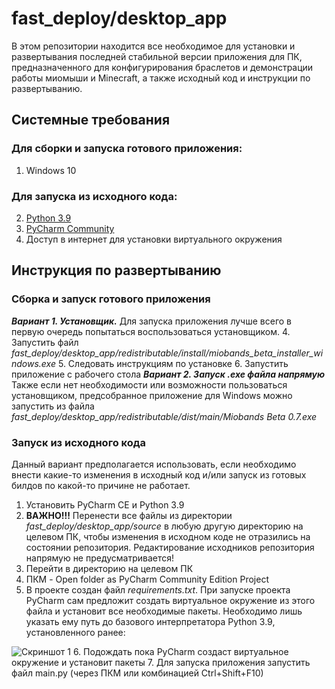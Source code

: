 # fast_deploy/desktop_app
В этом репозитории находится все необходимое для установки и развертывания последней стабильной версии приложения для ПК, предназначенного для конфигурирования браслетов и демонстрации работы миомыши и Minecraft, а также исходный код и инструкции по развертыванию. 
## Системные требования

### Для сборки и запуска готового приложения:
 1. Windows 10
### Для запуска из исходного кода:
 2. [Python 3.9](https://www.python.org/downloads/release/python-3913/)
 3. [PyCharm Community](https://www.jetbrains.com/ru-ru/pycharm/download/#section=windows)
 4. Доступ в интернет для установки виртуального окружения
## Инструкция по развертыванию
### Сборка и запуск готового приложения
***Вариант 1. Установщик.***
Для запуска приложения лучше всего в первую очередь попытаться воспользоваться установщиком. 
 4. Запустить файл
 *fast_deploy/desktop_app/redistributable/install/miobands_beta_installer_windows.exe*
 5. Следовать инструкциям по установке
 6. Запустить приложение с рабочего стола
***Вариант 2. Запуск .exe файла напрямую***
Также если нет необходимости или возможности пользоваться установщиком, предсобранное приложение для Windows можно запустить из файла 
*fast_deploy/desktop_app/redistributable/dist/main/Miobands Beta 0.7.exe*
### Запуск из исходного кода
Данный вариант предполагается использовать, если необходимо внести какие-то изменения в исходный код и/или запуск из готовых билдов по какой-то причине не работает.
1. Установить PyCharm CE и Python 3.9
2. **ВАЖНО!!!** Перенести все файлы из директории 
*fast_deploy/desktop_app/source*
в любую другую директорию на целевом ПК, чтобы изменения в исходном коде не отразились на состоянии репозитория. Редактирование исходников репозитория напрямую не предусматривается!
3. Перейти в директорию на целевом ПК
4. ПКМ - Open folder as PyCharm Community Edition Project
5. В проекте создан файл *requirements.txt*. При запуске проекта PyCharm сам предложит создать виртуальное окружение из этого файла и установит все необходимые пакеты. Необходимо лишь указать ему путь до базового интерпретатора Python 3.9, установленного ранее:

![Скриншот 1](https://images2.imgbox.com/ba/c7/b63pMhrT_o.png)
6. Подождать пока PyCharm создаст виртуальное окружение и установит пакеты
7. Для запуска приложения запустить файл main.py (через ПКМ или комбинацией Ctrl+Shift+F10)
